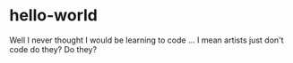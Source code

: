 # hello-world

Well I never thought I would be learning to code 
... I mean artists just don't code do they? Do they?
